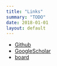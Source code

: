 ```yaml
---
title: "Links"
summary: "TODO"
date: 2018-01-01
layout: default
---
```


* [Github](https://github.com/tttor)
* [GoogleScholar](https://scholar.google.com/citations?user=AYOBcPYAAAAJ)
* [board](https://photos.app.goo.gl/ldQLdSsQeWtJb1973)
